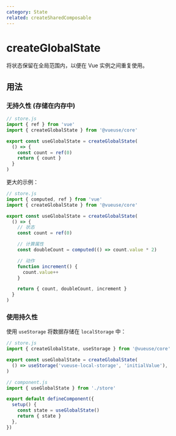 ```yaml
---
category: State
related: createSharedComposable
---
```


# createGlobalState

将状态保留在全局范围内，以便在 Vue 实例之间重复使用。

## 用法

### 无持久性 (存储在内存中)

```js
// store.js
import { ref } from 'vue'
import { createGlobalState } from '@vueuse/core'

export const useGlobalState = createGlobalState(
  () => {
    const count = ref(0)
    return { count }
  }
)
```

更大的示例：

```js
// store.js
import { computed, ref } from 'vue'
import { createGlobalState } from '@vueuse/core'

export const useGlobalState = createGlobalState(
  () => {
    // 状态
    const count = ref(0)

    // 计算属性
    const doubleCount = computed(() => count.value * 2)

    // 动作
    function increment() {
      count.value++
    }

    return { count, doubleCount, increment }
  }
)
```

### 使用持久性

使用 `useStorage` 将数据存储在 `localStorage` 中：

```js
// store.js
import { createGlobalState, useStorage } from '@vueuse/core'

export const useGlobalState = createGlobalState(
  () => useStorage('vueuse-local-storage', 'initialValue'),
)
```

```js
// component.js
import { useGlobalState } from './store'

export default defineComponent({
  setup() {
    const state = useGlobalState()
    return { state }
  },
})
```
